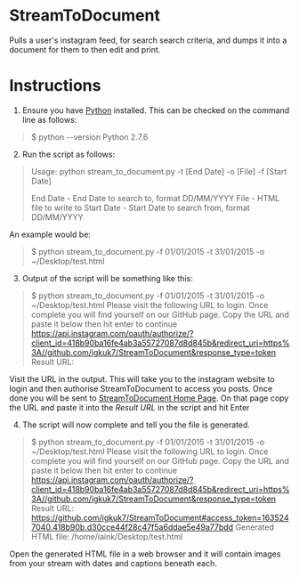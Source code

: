 # StreamToDocument
Pulls a user's instagram feed, for search search criteria, and dumps it into a document for them to then edit and print.

# Instructions
1. Ensure you have [Python](https://www.python.org/) installed. This can be checked on the command line as follows:

>$ python --version
>Python 2.7.6

2. Run the script as follows:

> Usage: python stream_to_document.py -t [End Date] -o [File] -f [Start Date]
>
> End Date - End Date to search to, format DD/MM/YYYY
> File - HTML file to write to
> Start Date - Start Date to search from, format DD/MM/YYYY

An example would be:

> $ python stream_to_document.py -f 01/01/2015 -t 31/01/2015 -o ~/Desktop/test.html

3. Output of the script will be something like this:

> $ python stream_to_document.py -f 01/01/2015 -t 31/01/2015 -o ~/Desktop/test.html
> Please visit the following URL to login. Once complete you will find yourself on our GitHub page. Copy the URL and paste it below then hit enter to continue
> https://api.instagram.com/oauth/authorize/?client_id=418b90ba16fe4ab3a55727087d8d845b&redirect_uri=https%3A//github.com/igkuk7/StreamToDocument&response_type=token
> Result URL:

Visit the URL in the output. This will take you to the instagram website to login and then authorise StreamToDocument to access you posts. Once done you will be sent to [StreamToDocument Home Page](https://github.com/igkuk7/StreamToDocument). On that page copy the URL and paste it into the *Result URL* in the script and hit Enter

4. The script will now complete and tell you the file is generated.

> $ python stream_to_document.py -f 01/01/2015 -t 31/01/2015 -o ~/Desktop/test.html
> Please visit the following URL to login. Once complete you will find yourself on our GitHub page. Copy the URL and paste it below then hit enter to continue
> https://api.instagram.com/oauth/authorize/?client_id=418b90ba16fe4ab3a55727087d8d845b&redirect_uri=https%3A//github.com/igkuk7/StreamToDocument&response_type=token
> Result URL: https://github.com/igkuk7/StreamToDocument#access_token=1635247040.418b90b.d30cce44f28c47f5a6ddae5e49a77bdd
> Generated HTML file: /home/iaink/Desktop/test.html

Open the generated HTML file in a web browser and it will contain images from your stream with dates and captions beneath each.
